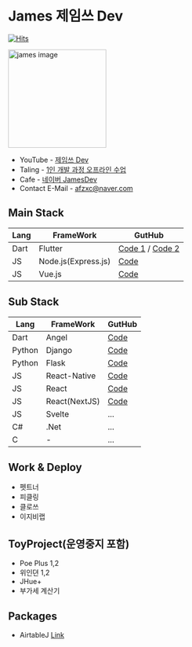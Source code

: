 # James 제임쓰 Dev 

[![Hits](https://hits.seeyoufarm.com/api/count/incr/badge.svg?url=https%3A%2F%2Fgithub.com%2Fdoyle-flutter&count_bg=%2379C83D&title_bg=%23555555&icon=&icon_color=%23E7E7E7&title=hits&edge_flat=false)](https://hits.seeyoufarm.com)

<a href="https://www.youtube.com/channel/UCjpik_Cbt0SeE5kBzao4nqg"><img src="https://raw.githubusercontent.com/doyle-flutter/Recipe/master/2019-11-21.webp" width="200px" alt="james image"></a> 
- YouTube - [제임쓰 Dev](https://www.youtube.com/channel/UCjpik_Cbt0SeE5kBzao4nqg)
- Taling - [1인 개발 과정 오프라인 수업](https://taling.me/Talent/Detail/10726)
- Cafe - [네이버 JamesDev](https://cafe.naver.com/flutterjames)
- Contact E-Mail - afzxc@naver.com

## Main Stack

Lang | FrameWork | GutHub
------------ | ------------- | ------------- 
Dart | Flutter | [Code 1](https://github.com/doyle-flutter/basicflutter) / [Code 2](https://github.com/doyle-flutter/Recipe)
JS | Node.js(Express.js) | [Code](https://github.com/doyle-flutter/basicflutter)
JS | Vue.js | [Code](https://github.com/doyle-flutter/basicVue)

## Sub Stack
Lang | FrameWork | GutHub
------------ | ------------- | ------------- 
Dart | Angel | [Code](https://github.com/doyle-flutter/Recipe)
Python | Django | [Code](https://github.com/doyle-flutter/basicDjangoPython)
Python | Flask | [Code](https://github.com/doyle-flutter/jamesPythonFlaskBackEnd)
JS | React-Native | [Code](https://github.com/doyle-flutter/basicReactNative)
JS | React | [Code](https://github.com/doyle-flutter/basicReact)
JS | React(NextJS) | [Code](https://github.com/doyle-flutter/NodeJsExpressNextJsReact)
JS | Svelte | ...
C# | .Net | ...
C | - | ...

## Work & Deploy
- 펫트너
- 피클링
- 클로쓰
- 이지비랩

## ToyProject(운영중지 포함)
- Poe Plus 1,2
- 위인뎐 1,2
- JHue+
- 부가세 계산기

## Packages 
- AirtableJ [Link](https://pub.dev/packages/airtablej)
